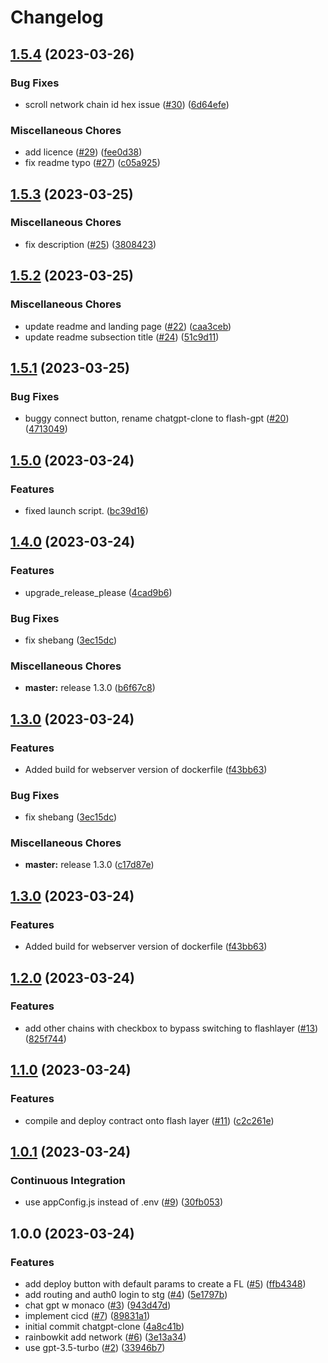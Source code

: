 # Changelog

## [1.5.4](https://github.com/alt-research/flashGPT/compare/v1.5.3...v1.5.4) (2023-03-26)


### Bug Fixes

* scroll network chain id hex issue ([#30](https://github.com/alt-research/flashGPT/issues/30)) ([6d64efe](https://github.com/alt-research/flashGPT/commit/6d64efe420d744c101e3a767e99bbd091c508f57))


### Miscellaneous Chores

* add licence ([#29](https://github.com/alt-research/flashGPT/issues/29)) ([fee0d38](https://github.com/alt-research/flashGPT/commit/fee0d38df02ff3556d66985540f545c5a3efbddf))
* fix readme typo ([#27](https://github.com/alt-research/flashGPT/issues/27)) ([c05a925](https://github.com/alt-research/flashGPT/commit/c05a9258c0de874ea114ed3bebe05590047485b4))

## [1.5.3](https://github.com/alt-research/flashGPT/compare/v1.5.2...v1.5.3) (2023-03-25)


### Miscellaneous Chores

* fix description ([#25](https://github.com/alt-research/flashGPT/issues/25)) ([3808423](https://github.com/alt-research/flashGPT/commit/3808423c0c0ba92677c1fd3db2981f030f113c5a))

## [1.5.2](https://github.com/alt-research/flashGPT/compare/v1.5.1...v1.5.2) (2023-03-25)


### Miscellaneous Chores

* update readme and landing page ([#22](https://github.com/alt-research/flashGPT/issues/22)) ([caa3ceb](https://github.com/alt-research/flashGPT/commit/caa3cebc671090adab45881786c9ea78b2df1d12))
* update readme subsection title ([#24](https://github.com/alt-research/flashGPT/issues/24)) ([51c9d11](https://github.com/alt-research/flashGPT/commit/51c9d1144cbb8be6033ca11895b84c235260297e))

## [1.5.1](https://github.com/alt-research/flashGPT/compare/v1.5.0...v1.5.1) (2023-03-25)


### Bug Fixes

* buggy connect button, rename chatgpt-clone to flash-gpt ([#20](https://github.com/alt-research/flashGPT/issues/20)) ([4713049](https://github.com/alt-research/flashGPT/commit/4713049ae527dda8beb1e213532cb83a62c09f84))

## [1.5.0](https://github.com/alt-research/flashGPT/compare/v1.4.0...v1.5.0) (2023-03-24)


### Features

* fixed launch script. ([bc39d16](https://github.com/alt-research/flashGPT/commit/bc39d16da2260ac7c4f9fb3361062c2a4fc8d5bc))

## [1.4.0](https://github.com/alt-research/flashGPT/compare/v1.3.0...v1.4.0) (2023-03-24)


### Features

* upgrade_release_please ([4cad9b6](https://github.com/alt-research/flashGPT/commit/4cad9b6c0ed4698288f0fd4642015b074a71c4be))


### Bug Fixes

* fix shebang ([3ec15dc](https://github.com/alt-research/flashGPT/commit/3ec15dc222d38678a394f8a3a56e1644063d4b98))


### Miscellaneous Chores

* **master:** release 1.3.0 ([b6f67c8](https://github.com/alt-research/flashGPT/commit/b6f67c88984aa5468733019d56dd83f4cd6bd20f))

## [1.3.0](https://github.com/alt-research/flashGPT/compare/v1.2.0...v1.3.0) (2023-03-24)


### Features

* Added build for webserver version of dockerfile ([f43bb63](https://github.com/alt-research/flashGPT/commit/f43bb6313d8391fb3acc55a68fb432c5e389d837))


### Bug Fixes

* fix shebang ([3ec15dc](https://github.com/alt-research/flashGPT/commit/3ec15dc222d38678a394f8a3a56e1644063d4b98))


### Miscellaneous Chores

* **master:** release 1.3.0 ([c17d87e](https://github.com/alt-research/flashGPT/commit/c17d87e58692fb7d64d461da9ce0c59dfb90a8d2))

## [1.3.0](https://github.com/alt-research/flashGPT/compare/v1.2.0...v1.3.0) (2023-03-24)


### Features

* Added build for webserver version of dockerfile ([f43bb63](https://github.com/alt-research/flashGPT/commit/f43bb6313d8391fb3acc55a68fb432c5e389d837))

## [1.2.0](https://github.com/alt-research/flashGPT/compare/v1.1.0...v1.2.0) (2023-03-24)


### Features

* add other chains with checkbox to bypass switching to flashlayer ([#13](https://github.com/alt-research/flashGPT/issues/13)) ([825f744](https://github.com/alt-research/flashGPT/commit/825f7449434e2faecaefd972d1b6855d188f21f8))

## [1.1.0](https://github.com/alt-research/flashGPT/compare/v1.0.1...v1.1.0) (2023-03-24)


### Features

* compile and deploy contract onto flash layer ([#11](https://github.com/alt-research/flashGPT/issues/11)) ([c2c261e](https://github.com/alt-research/flashGPT/commit/c2c261eddb33c1b54eb5ab555a12ddcac70fd1a1))

## [1.0.1](https://github.com/alt-research/flashGPT/compare/v1.0.0...v1.0.1) (2023-03-24)


### Continuous Integration

* use appConfig.js instead of .env ([#9](https://github.com/alt-research/flashGPT/issues/9)) ([30fb053](https://github.com/alt-research/flashGPT/commit/30fb0534ccc1f3d964645116b68de33ab72b5e0a))

## 1.0.0 (2023-03-24)


### Features

* add deploy button with default params to create a FL ([#5](https://github.com/alt-research/flashGPT/issues/5)) ([ffb4348](https://github.com/alt-research/flashGPT/commit/ffb4348fe20e519f21847e0749a03a94ba4c1398))
* add routing and auth0 login to stg ([#4](https://github.com/alt-research/flashGPT/issues/4)) ([5e1797b](https://github.com/alt-research/flashGPT/commit/5e1797bb546a3d37f93761988bd822a6c22591f2))
* chat gpt w monaco ([#3](https://github.com/alt-research/flashGPT/issues/3)) ([943d47d](https://github.com/alt-research/flashGPT/commit/943d47de44b06ac8f4fde9c78171cb2434952e6b))
* implement cicd ([#7](https://github.com/alt-research/flashGPT/issues/7)) ([89831a1](https://github.com/alt-research/flashGPT/commit/89831a1f46d34a2c1ab1100bd37a48dcabf0f300))
* initial commit chatgpt-clone ([4a8c41b](https://github.com/alt-research/flashGPT/commit/4a8c41b26f59a07ad53c02a1d6cda0e1ed226f92))
* rainbowkit add network ([#6](https://github.com/alt-research/flashGPT/issues/6)) ([3e13a34](https://github.com/alt-research/flashGPT/commit/3e13a34854af3485adb33455472fe1c0f1b6562f))
* use gpt-3.5-turbo ([#2](https://github.com/alt-research/flashGPT/issues/2)) ([33946b7](https://github.com/alt-research/flashGPT/commit/33946b7c2bfcddb770e691f0100e3bf1d1b30aeb))
